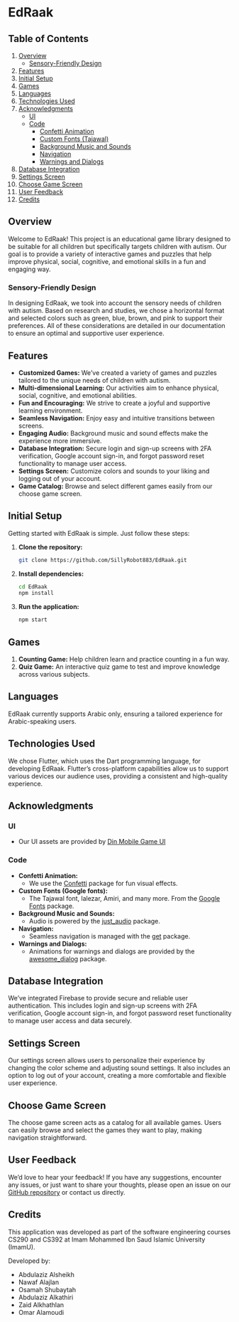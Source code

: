 # EdRaak

## Table of Contents

1. [Overview](#overview)
   - [Sensory-Friendly Design](#sensory-friendly-design)
2. [Features](#features)
3. [Initial Setup](#initial-setup)
4. [Games](#games)
5. [Languages](#languages)
6. [Technologies Used](#technologies-used)
7. [Acknowledgments](#acknowledgments)
   - [UI](#ui)
   - [Code](#code)
      - [Confetti Animation](#confetti-animation)
      - [Custom Fonts (Tajawal)](#custom-fonts-tajawal)
      - [Background Music and Sounds](#background-music-and-sounds)
      - [Navigation](#navigation)
      - [Warnings and Dialogs](#warnings-and-dialogs)
8. [Database Integration](#database-integration)
9. [Settings Screen](#settings-screen)
10. [Choose Game Screen](#choose-game-screen)
11. [User Feedback](#user-feedback)
12. [Credits](#credits)

## Overview

Welcome to EdRaak! This project is an educational game library designed to be suitable for all children but specifically targets children with autism. Our goal is to provide a variety of interactive games and puzzles that help improve physical, social, cognitive, and emotional skills in a fun and engaging way.

### Sensory-Friendly Design

In designing EdRaak, we took into account the sensory needs of children with autism. Based on research and studies, we chose a horizontal format and selected colors such as green, blue, brown, and pink to support their preferences. All of these considerations are detailed in our documentation to ensure an optimal and supportive user experience.

## Features

- **Customized Games:** We’ve created a variety of games and puzzles tailored to the unique needs of children with autism.
- **Multi-dimensional Learning:** Our activities aim to enhance physical, social, cognitive, and emotional abilities.
- **Fun and Encouraging:** We strive to create a joyful and supportive learning environment.
- **Seamless Navigation:** Enjoy easy and intuitive transitions between screens.
- **Engaging Audio:** Background music and sound effects make the experience more immersive.
- **Database Integration:** Secure login and sign-up screens with 2FA verification, Google account sign-in, and forgot password reset functionality to manage user access.
- **Settings Screen:** Customize colors and sounds to your liking and logging out of your account.
- **Game Catalog:** Browse and select different games easily from our choose game screen.

## Initial Setup

Getting started with EdRaak is simple. Just follow these steps:

1. **Clone the repository:**

   ```bash
   git clone https://github.com/SillyRobot883/EdRaak.git
   ```

2. **Install dependencies:**

   ```bash
   cd EdRaak
   npm install
   ```

3. **Run the application:**

   ```bash
   npm start
   ```

## Games

1. **Counting Game:** Help children learn and practice counting in a fun way.
2. **Quiz Game:** An interactive quiz game to test and improve knowledge across various subjects.

## Languages

EdRaak currently supports Arabic only, ensuring a tailored experience for Arabic-speaking users.

## Technologies Used

We chose Flutter, which uses the Dart programming language, for developing EdRaak. Flutter’s cross-platform capabilities allow us to support various devices our audience uses, providing a consistent and high-quality experience.

## Acknowledgments

### UI

- Our UI assets are provided by [Din Mobile Game UI](https://www.figma.com/community/file/1180593133226454532/din-mobile-game-ui?searchSessionId=ls5c3toa-o3wh097cv2)

### Code

- **Confetti Animation:**
  - We use the [Confetti](https://pub.dev/packages/confetti) package for fun visual effects.
- **Custom Fonts (Google fonts):**
  - The Tajawal font, lalezar, Amiri, and many more. From the [Google Fonts](https://pub.dev/packages/google_fonts) package.
- **Background Music and Sounds:**
  - Audio is powered by the [just_audio](https://pub.dev/packages/just_audio) package.
- **Navigation:**
  - Seamless navigation is managed with the [get](https://pub.dev/packages/get) package.
- **Warnings and Dialogs:**
  - Animations for warnings and dialogs are provided by the [awesome_dialog](https://pub.dev/packages/awesome_dialog) package.

## Database Integration

We’ve integrated Firebase to provide secure and reliable user authentication. This includes login and sign-up screens with 2FA verification, Google account sign-in, and forgot password reset functionality to manage user access and data securely.

## Settings Screen

Our settings screen allows users to personalize their experience by changing the color scheme and adjusting sound settings. It also includes an option to log out of your account, creating a more comfortable and flexible user experience.

## Choose Game Screen

The choose game screen acts as a catalog for all available games. Users can easily browse and select the games they want to play, making navigation straightforward.

## User Feedback

We’d love to hear your feedback! If you have any suggestions, encounter any issues, or just want to share your thoughts, please open an issue on our [GitHub repository](https://github.com/SillyRobot883/EdRaak/issues) or contact us directly.

## Credits

This application was developed as part of the software engineering courses CS290 and CS392 at Imam Mohammed Ibn Saud Islamic University (ImamU).

Developed by:
- Abdulaziz Alsheikh
- Nawaf Alajlan
- Osamah Shubaytah
- Abdulaziz Alkathiri
- Zaid Alkhathlan
- Omar Alamoudi
